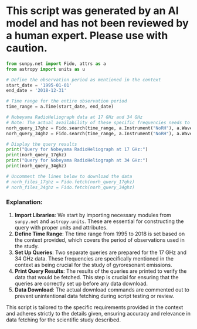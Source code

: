 # This script was generated by an AI model and has not been reviewed by a human expert. Please use with caution.

```python
from sunpy.net import Fido, attrs as a
from astropy import units as u

# Define the observation period as mentioned in the context
start_date = '1995-01-01'
end_date = '2018-12-31'

# Time range for the entire observation period
time_range = a.Time(start_date, end_date)

# Nobeyama RadioHeliograph data at 17 GHz and 34 GHz
# Note: The actual availability of these specific frequencies needs to be confirmed as they might not be directly accessible via Fido.
norh_query_17ghz = Fido.search(time_range, a.Instrument("NoRH"), a.Wavelength(17 * u.GHz))
norh_query_34ghz = Fido.search(time_range, a.Instrument("NoRH"), a.Wavelength(34 * u.GHz))

# Display the query results
print("Query for Nobeyama RadioHeliograph at 17 GHz:")
print(norh_query_17ghz)
print("Query for Nobeyama RadioHeliograph at 34 GHz:")
print(norh_query_34ghz)

# Uncomment the lines below to download the data
# norh_files_17ghz = Fido.fetch(norh_query_17ghz)
# norh_files_34ghz = Fido.fetch(norh_query_34ghz)
```

### Explanation:
1. **Import Libraries**: We start by importing necessary modules from `sunpy.net` and `astropy.units`. These are essential for constructing the query with proper units and attributes.
2. **Define Time Range**: The time range from 1995 to 2018 is set based on the context provided, which covers the period of observations used in the study.
3. **Set Up Queries**: Two separate queries are prepared for the 17 GHz and 34 GHz data. These frequencies are specifically mentioned in the context as being crucial for the study of gyroresonant emissions.
4. **Print Query Results**: The results of the queries are printed to verify the data that would be fetched. This step is crucial for ensuring that the queries are correctly set up before any data download.
5. **Data Download**: The actual download commands are commented out to prevent unintentional data fetching during script testing or review.

This script is tailored to the specific requirements provided in the context and adheres strictly to the details given, ensuring accuracy and relevance in data fetching for the scientific study described.
